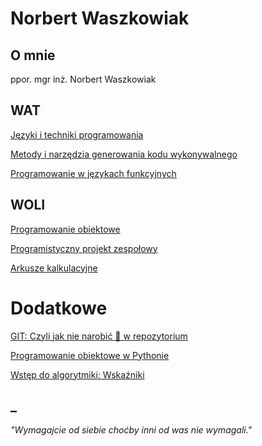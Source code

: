 # Norbert Waszkowiak

## O mnie
ppor. mgr inż. Norbert Waszkowiak

## WAT
[Języki i techniki programowania](https://kajkitsu.github.io/jtp/)

[Metody i narzędzia generowania kodu wykonywalnego](https://kajkitsu.github.io/mng/)

[Programowanie w językach funkcyjnych](https://kajkitsu.github.io/pjf/)

## WOLI
[Programowanie obiektowe](https://kajkitsu.github.io/po/)

[Programistyczny projekt zespołowy](https://kajkitsu.github.io/ppz/)

[Arkusze kalkulacyjne](https://kajkitsu.github.io/maturaarkusze/)

# Dodatkowe
[GIT: Czyli jak nie narobić 💩 w repozytorium](https://kajkitsu.github.io/git/)

[Programowanie obiektowe w Pythonie](https://kajkitsu.github.io/po_python_speed/)

[Wstęp do algorytmiki: Wskaźniki](https://kajkitsu.github.io/wda_wskazniki)

## _
*"Wymagajcie od siebie choćby inni od was nie wymagali."*
